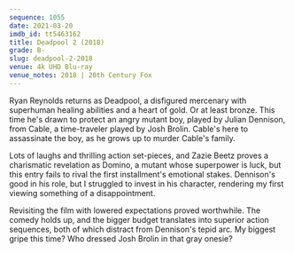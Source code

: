 ```yaml
---
sequence: 1055
date: 2021-03-20
imdb_id: tt5463162
title: Deadpool 2 (2018)
grade: B-
slug: deadpool-2-2018
venue: 4k UHD Blu-ray
venue_notes: 2018 | 20th Century Fox
---
```


Ryan Reynolds returns as Deadpool, a disfigured mercenary with superhuman healing abilities and a heart of gold. Or at least bronze. This time he's drawn to protect an angry mutant boy, played by Julian Dennison, from Cable, a time-traveler played by Josh Brolin. Cable's here to assassinate the boy, as he grows up to murder Cable's family.

<!-- end -->

Lots of laughs and thrilling action set-pieces, and Zazie Beetz proves a charismatic revelation as Domino, a mutant whose superpower is luck, but this entry fails to rival <span data-imdb-id="tt1431045">the first installment</span>'s emotional stakes. Dennison's good in his role, but I struggled to invest in his character, rendering my first viewing something of a disappointment.

Revisiting the film with lowered expectations proved worthwhile. The comedy holds up, and the bigger budget translates into superior action sequences, both of which distract from Dennison's tepid arc. My biggest gripe this time? Who dressed Josh Brolin in that gray onesie?